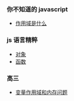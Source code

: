 ### 你不知道的 javascript

-   [作用域是什么](./你不知道的javascript/作用域是什么.md)

### js 语言精粹

-   [对象](./js语言精粹/3.对象/README.md)
-   [函数](./js语言精粹/4.函数/README.md)

### 高三

-   [变量作用域和内存问题](./高三/第4章变量作用域和内存问题.md)
